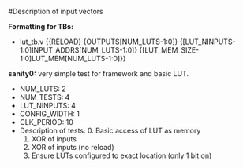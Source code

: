 #Description of input vectors

**Formatting for TBs:**
* lut_tb.v
    {{RELOAD}
    {OUTPUTS[NUM_LUTS-1:0]}
    {[LUT_NINPUTS-1:0]INPUT_ADDRS[NUM_LUTS-1:0]}
    {[LUT_MEM_SIZE-1:0]LUT_MEM[NUM_LUTS-1:0]}}

**sanity0:** very simple test for framework and basic LUT.
* NUM_LUTS: 2
* NUM_TESTS: 4
* LUT_NINPUTS: 4
* CONFIG_WIDTH: 1
* CLK_PERIOD: 10
* Description of tests:
    0. Basic access of LUT as memory
    1. XOR of inputs
    1. XOR of inputs (no reload)
    1. Ensure LUTs configured to exact location (only 1 bit on)

